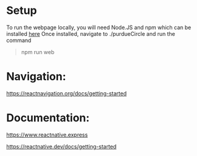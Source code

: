 # Setup
To run the webpage locally, you will need Node.JS and npm which can be installed [here](https://nodejs.org/en/download/)
Once installed, navigate to ./purdueCircle and run the command 
> npm run web

# Navigation:

https://reactnavigation.org/docs/getting-started

# Documentation:
https://www.reactnative.express

https://reactnative.dev/docs/getting-started